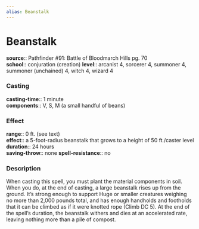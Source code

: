 ```yaml
---
alias: Beanstalk
---
```


# Beanstalk 

**source**:: Pathfinder \#91: Battle of Bloodmarch Hills pg. 70  
**school**:: conjuration (creation)
**level**:: arcanist 4, sorcerer 4, summoner 4, summoner (unchained) 4, witch 4, wizard 4

### Casting 

**casting-time**:: 1 minute  
**components**:: V, S, M (a small handful of beans)

### Effect 

**range**:: 0 ft. (see text)  
**effect**:: a 5-foot-radius beanstalk that grows to a height of 50 ft./caster level  
**duration**:: 24 hours  
**saving-throw**:: none
**spell-resistance**:: no

### Description 

When casting this spell, you must plant the material components in soil. When you do, at the end of casting, a large beanstalk rises up from the ground. It’s strong enough to support Huge or smaller creatures weighing no more than 2,000 pounds total, and has enough handholds and footholds that it can be climbed as if it were knotted rope (Climb DC 5). At the end of the spell’s duration, the beanstalk withers and dies at an accelerated rate, leaving nothing more than a pile of compost.
